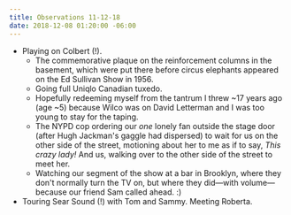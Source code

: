 ```yaml
---
title: Observations 11-12-18
date: 2018-12-08 01:20:00 -06:00
---
```


- Playing on Colbert (!).
	- The commemorative plaque on the reinforcement columns in the basement, which were put there before circus elephants appeared on the Ed Sullivan Show in 1956.
	- Going full Uniqlo Canadian tuxedo.
	- Hopefully redeeming myself from the tantrum I threw ~17 years ago (age ~5) because Wilco was on David Letterman and I was too young to stay for the taping.
	- The NYPD cop ordering our *one* lonely fan outside the stage door (after Hugh Jackman's gaggle had dispersed) to wait for us on the other side of the street, motioning about her to me as if to say, *This crazy lady!* And us, walking over to the other side of the street to meet her.
	- Watching our segment of the show at a bar in Brooklyn, where they don't normally turn the TV on, but where they did—with volume—because our friend Sam called ahead. :)
- Touring Sear Sound (!) with Tom and Sammy. Meeting Roberta.
